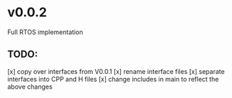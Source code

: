 # v0.0.2
Full RTOS implementation
## TODO:
[x] copy over interfaces from V0.0.1
[x] rename interface files
[x] separate interfaces into CPP and H files
[x] change includes in main to reflect the above changes
